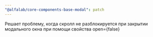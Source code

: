 ```yaml
---
"@alfalab/core-components-base-modal": patch
---
```


Решает проблему, когда скролл не разблокируется при закрытии модального окна при помощи свойства open={false}
